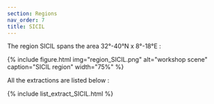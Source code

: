 ```yaml
---
section: Regions
nav_order: 7
title: SICIL
---
```


The region SICIL spans the area 32°-40°N x 8°-18°E :

{% include figure.html img="region_SICIL.png" alt="workshop scene" caption="SICIL region" width="75%" %}

All the extractions are listed below :

{% include list_extract_SICIL.html %}

